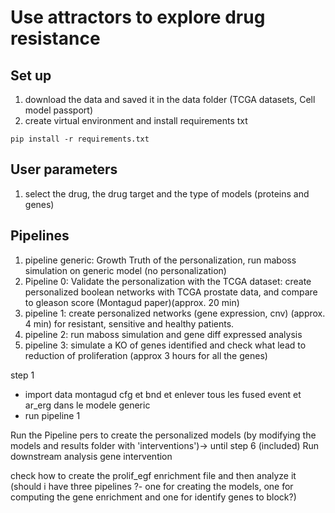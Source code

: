 # Use attractors to explore drug resistance

## Set up

1. download the data and saved it in the data folder (TCGA datasets, Cell model passport)
2. create virtual environment and install requirements txt

```
pip install -r requirements.txt
```


## User parameters 
1. select the drug, the drug target and the type of models (proteins and genes)



## Pipelines

1. pipeline generic: Growth Truth of the personalization, run maboss simulation on generic model (no personalization) 
2. Pipeline 0: Validate the personalization with the TCGA dataset: create personalized boolean networks with TCGA prostate data, and compare to gleason score (Montagud paper)(approx. 20 min)
3. pipeline 1: create personalized networks (gene expression, cnv) (approx. 4 min) for resistant, sensitive and healthy patients. 
4. pipeline 2: run maboss simulation and gene diff expressed analysis
5. pipeline 3: simulate a KO of genes identified and check what lead to reduction of proliferation (approx 3 hours for all the genes)






step 1
- import data montagud cfg et bnd et enlever tous les fused event et ar_erg dans le modele generic 
- run pipeline 1










Run the Pipeline pers to create the personalized models (by modifying the models and results folder with 'interventions')-> until step 6 (included)
Run downstream analysis gene intervention 


check how to create the prolif_egf enrichment file and then analyze it (should i have three pipelines ?- one for creating the models, one for computing the gene enrichment and one for identify genes to block?)



